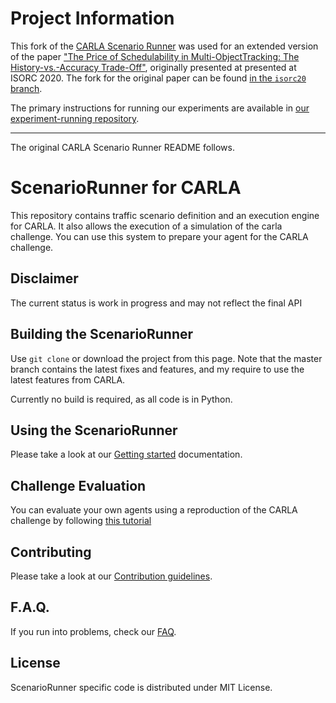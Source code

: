 Project Information
===============

This fork of the [CARLA Scenario Runner](https://github.com/carla-simulator/scenario_runner) was used for an extended version of the paper ["The Price of Schedulability in Multi-ObjectTracking: The History-vs.-Accuracy Trade-Off"](https://www.cs.unc.edu/~anderson/papers/isorc20.pdf), originally presented at presented at ISORC 2020.  The fork for the original paper can be found [in the `isorc20` branch](https://github.com/Yougmark/scenario_runner/tree/isorc20).

The primary instructions for running our experiments are available in [our experiment-running repository](https://github.com/tkortz/isorc20_experiments/tree/journal).

---

The original CARLA Scenario Runner README follows.

ScenarioRunner for CARLA
========================
This repository contains traffic scenario definition and an execution engine
for CARLA. It also allows  the execution of a simulation of the carla challenge.
You can use this system to prepare your agent for the CARLA challenge.

Disclaimer
----------

The current status is work in progress and may not reflect the final API

Building the ScenarioRunner
---------------------------

Use `git clone` or download the project from this page. Note that the master
branch contains the latest fixes and features, and my require to use the latest features from CARLA.

Currently no build is required, as all code is in Python.


Using the ScenarioRunner
------------------------

Please take a look at our [Getting started](Docs/getting_started.md)
documentation.

Challenge Evaluation
---------------------

You can evaluate your own agents using a reproduction
 of the CARLA challenge by following [this tutorial](Docs/challenge_evaluation.md)



Contributing
------------

Please take a look at our [Contribution guidelines][contriblink].

[contriblink]: http://carla.readthedocs.io/en/latest/CONTRIBUTING

F.A.Q.
------

If you run into problems, check our
[FAQ](http://carla.readthedocs.io/en/latest/faq/).

License
-------

ScenarioRunner specific code is distributed under MIT License.
